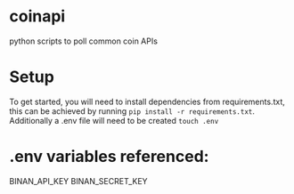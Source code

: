 # coinapi
python scripts to poll common coin APIs



# Setup
To get started, you will need to install dependencies from requirements.txt, this can be achieved by running `pip install -r requirements.txt`. Additionally a .env file will need to be created `touch .env`


# .env variables referenced:
BINAN_API_KEY
BINAN_SECRET_KEY

